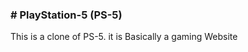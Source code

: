 <h3># PlayStation-5 (PS-5)</h3>
</pre> This is a clone of PS-5. it is Basically a gaming Website</pre>
